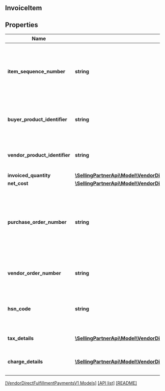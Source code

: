 ## InvoiceItem

## Properties

Name | Type | Description | Notes
------------ | ------------- | ------------- | -------------
**item_sequence_number** | **string** | Numbering of the item on the purchase order. The first item will be 1, the second 2, and so on. |
**buyer_product_identifier** | **string** | Buyer&#39;s standard identification number (ASIN) of an item. | [optional]
**vendor_product_identifier** | **string** | The vendor selected product identification of the item. | [optional]
**invoiced_quantity** | [**\SellingPartnerApi\Model\VendorDirectFulfillmentPaymentsV1\ItemQuantity**](ItemQuantity.md) |  |
**net_cost** | [**\SellingPartnerApi\Model\VendorDirectFulfillmentPaymentsV1\Money**](Money.md) |  |
**purchase_order_number** | **string** | The purchase order number for this order. Formatting Notes: 8-character alpha-numeric code. |
**vendor_order_number** | **string** | The vendor&#39;s order number for this order. | [optional]
**hsn_code** | **string** | HSN tax code. The HSN number cannot contain alphabets. | [optional]
**tax_details** | [**\SellingPartnerApi\Model\VendorDirectFulfillmentPaymentsV1\TaxDetail[]**](TaxDetail.md) | Individual tax details per line item. | [optional]
**charge_details** | [**\SellingPartnerApi\Model\VendorDirectFulfillmentPaymentsV1\ChargeDetails[]**](ChargeDetails.md) | Individual charge details per line item. | [optional]

[[VendorDirectFulfillmentPaymentsV1 Models]](../) [[API list]](../../Api) [[README]](../../../README.md)
